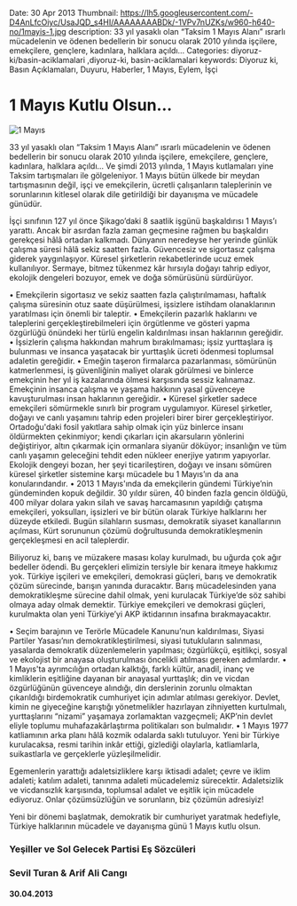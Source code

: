 Date: 30 Apr 2013
Thumbnail: https://lh5.googleusercontent.com/-D4AnLfcOiyc/UsaJQD_s4HI/AAAAAAAABDk/-1VPv7nUZKs/w960-h640-no/1mayis-1.jpg
description: 33 yıl yasaklı olan “Taksim 1 Mayıs Alanı” ısrarlı mücadelenin ve ödenen bedellerin bir sonucu olarak 2010 yılında işçilere, emekçilere, gençlere, kadınlara, halklara açıldı…
Categories: diyoruz-ki/basin-aciklamalari ,diyoruz-ki, basin-aciklamalari
keywords: Diyoruz ki, Basın Açıklamaları, Duyuru, Haberler, 1 Mayıs, Eylem, İşçi

# 1 Mayıs Kutlu Olsun...

![1 Mayıs](https://lh5.googleusercontent.com/-D4AnLfcOiyc/UsaJQD_s4HI/AAAAAAAABDk/-1VPv7nUZKs/w960-h640-no/1mayis-1.jpg)


33 yıl yasaklı olan “Taksim 1 Mayıs Alanı” ısrarlı mücadelenin ve ödenen bedellerin bir sonucu olarak 2010 yılında işçilere, emekçilere, gençlere, kadınlara, halklara açıldı… Ve şimdi 2013 yılında, 1 Mayıs kutlamaları yine Taksim tartışmaları ile gölgeleniyor. 1 Mayıs bütün ülkede bir meydan tartışmasının değil, işçi ve emekçilerin, ücretli çalışanların taleplerinin ve sorunlarının kitlesel olarak dile getirildiği bir dayanışma ve mücadele günüdür.
 
İşçi sınıfının 127 yıl önce Şikago’daki 8 saatlik işgünü başkaldırısı 1 Mayıs’ı yarattı. Ancak bir asırdan fazla zaman geçmesine rağmen bu başkaldırı gerekçesi hâlâ ortadan kalkmadı. Dünyanın neredeyse her yerinde günlük çalışma süresi hâlâ sekiz saatten fazla. Güvencesiz ve sigortasız çalışma giderek yaygınlaşıyor. Küresel şirketlerin rekabetlerinde ucuz emek kullanılıyor. Sermaye, bitmez tükenmez kâr hırsıyla doğayı tahrip ediyor, ekolojik dengeleri bozuyor, emek ve doğa sömürüsünü sürdürüyor.
 
•	Emekçilerin sigortasız ve sekiz saatten fazla çalıştırılmaması, haftalık çalışma süresinin otuz saate düşürülmesi, işsizlere istihdam olanaklarının yaratılması için önemli bir taleptir.
•	Emekçilerin pazarlık haklarını ve taleplerini gerçekleştirebilmeleri için örgütlenme ve gösteri yapma özgürlüğü önündeki her türlü engelin kaldırılması insan haklarının gereğidir.
•	İşsizlerin çalışma hakkından mahrum bırakılmaması; işsiz yurttaşlara iş bulunması ve insanca yaşatacak bir yurttaşlık ücreti ödenmesi toplumsal adaletin gereğidir.
•	Emeğin taşeron firmalarca pazarlanması, sömürünün katmerlenmesi, iş güvenliğinin maliyet olarak görülmesi ve binlerce emekçinin her yıl iş kazalarında ölmesi karşısında sessiz kalınamaz. Emekçinin insanca çalışma ve yaşama hakkının yasal güvenceye kavuşturulması insan haklarının gereğidir.
•	Küresel şirketler sadece emekçileri sömürmekle sınırlı bir program uygulamıyor. Küresel şirketler, doğayı ve canlı yaşamını tahrip eden projeleri birer birer gerçekleştiriyor. Ortadoğu'daki fosil yakıtlara sahip olmak için yüz binlerce insanı öldürmekten çekinmiyor; kendi çıkarları için akarsuların yönlerini değiştiriyor, altın çıkarmak için ormanlara siyanür döküyor; insanlığın ve tüm canlı yaşamın geleceğini tehdit eden nükleer enerjiye yatırım yapıyorlar. Ekolojik dengeyi bozan, her şeyi ticarileştiren, doğayı ve insanı sömüren küresel şirketler sistemine karşı mücadele bu 1 Mayıs’ın da ana konularındandır.
•	2013 1 Mayıs'ında da emekçilerin gündemi Türkiye’nin gündeminden kopuk değildir. 30 yıldır süren, 40 binden fazla gencin öldüğü, 400 milyar dolara yakın silah ve savaş harcamasının yapıldığı çatışma emekçileri, yoksulları, işsizleri ve bir bütün olarak Türkiye halklarını her düzeyde etkiledi. Bugün silahların susması, demokratik siyaset kanallarının açılması, Kürt sorununun çözümü doğrultusunda demokratikleşmenin gerçekleşmesi en acil taleplerdir.
 
Biliyoruz ki, barış ve müzakere masası kolay kurulmadı, bu uğurda çok ağır bedeller ödendi. Bu gerçekleri elimizin tersiyle bir kenara itmeye hakkımız yok. Türkiye işçileri ve emekçileri, demokrasi güçleri, barış ve demokratik çözüm sürecinde, barışın yanında duracaktır. Barış mücadelesinden yana demokratikleşme sürecine dahil olmak, yeni kurulacak Türkiye’de söz sahibi olmaya aday olmak demektir. Türkiye emekçileri ve demokrasi güçleri, kurulmakta olan yeni Türkiye’yi AKP iktidarının insafına bırakmayacaktır.
 
•	Seçim barajının ve Terörle Mücadele Kanunu’nun kaldırılması, Siyasi Partiler Yasası’nın demokratikleştirilmesi, siyasi tutukluların salınması, yasalarda demokratik düzenlemelerin yapılması; özgürlükçü, eşitlikçi, sosyal ve ekolojist bir anayasa oluşturulması öncelikli atılması gereken adımlardır.
•	1 Mayıs'ta ayrımcılığın ortadan kalktığı, farklı kültür, anadil, inanç ve kimliklerin eşitliğine dayanan bir anayasal yurttaşlık; din ve vicdan özgürlüğünün güvenceye alındığı, din derslerinin zorunlu olmaktan çıkarıldığı birdemokratik cumhuriyet için adımlar atılması gerekiyor. Devlet, kimin ne giyeceğine karıştığı yönetmelikler hazırlayan zihniyetten kurtulmalı, yurttaşlarını “nizami” yaşamaya zorlamaktan vazgeçmeli; AKP’nin devlet eliyle toplumu muhafazakârlaştırma politikaları son bulmalıdır.
•	1 Mayıs 1977 katliamının arka planı hâlâ kozmik odalarda saklı tutuluyor. Yeni bir Türkiye kurulacaksa, resmi tarihin inkâr ettiği, gizlediği olaylarla, katliamlarla, suikastlarla ve gerçeklerle yüzleşilmelidir.
 
Egemenlerin yarattığı adaletsizliklere karşı iktisadi adalet; çevre ve iklim adaleti; katılım adaleti, tanınma adaleti mücadelemiz sürecektir. Adaletsizlik ve vicdansızlık karşısında, toplumsal adalet ve eşitlik için mücadele ediyoruz. Onlar çözümsüzlüğün ve sorunların, biz çözümün adresiyiz!
 
Yeni bir dönemi başlatmak, demokratik bir cumhuriyet yaratmak hedefiyle, Türkiye halklarının mücadele ve dayanışma günü 1 Mayıs kutlu olsun.



### Yeşiller ve Sol Gelecek Partisi Eş Sözcüleri
### Sevil Turan & Arif Ali Cangı

#### 30.04.2013
